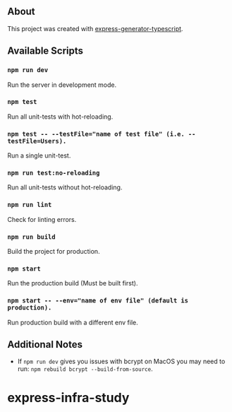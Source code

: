 ## About

This project was created with [express-generator-typescript](https://github.com/seanpmaxwell/express-generator-typescript).


## Available Scripts

### `npm run dev`

Run the server in development mode.

### `npm test`

Run all unit-tests with hot-reloading.

### `npm test -- --testFile="name of test file" (i.e. --testFile=Users).`

Run a single unit-test.

### `npm run test:no-reloading`

Run all unit-tests without hot-reloading.

### `npm run lint`

Check for linting errors.

### `npm run build`

Build the project for production.

### `npm start`

Run the production build (Must be built first).

### `npm start -- --env="name of env file" (default is production).`

Run production build with a different env file.


## Additional Notes

- If `npm run dev` gives you issues with bcrypt on MacOS you may need to run: `npm rebuild bcrypt --build-from-source`. 
# express-infra-study
